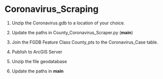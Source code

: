 # Coronavirus_Scraping

1. Unzip the Coronavirus.gdb to a location of your choice.
2. Update the paths in County_Coronavirus_Scraper.py (__main__)
3. Join the FGDB Feature Class County_pts to the Coronavirus_Case table.
4. Publish to ArcGIS Server
 
1. Unzip the file geodatabase
2. Update the paths in __main__
